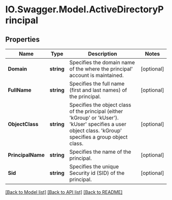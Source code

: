 # IO.Swagger.Model.ActiveDirectoryPrincipal
## Properties

Name | Type | Description | Notes
------------ | ------------- | ------------- | -------------
**Domain** | **string** | Specifies the domain name of the where the principal&#39; account is maintained. | [optional] 
**FullName** | **string** | Specifies the full name (first and last names) of the principal. | [optional] 
**ObjectClass** | **string** | Specifies the object class of the principal (either &#39;kGroup&#39; or &#39;kUser&#39;). &#39;kUser&#39; specifies a user object class. &#39;kGroup&#39; specifies a group object class. | [optional] 
**PrincipalName** | **string** | Specifies the name of the principal. | [optional] 
**Sid** | **string** | Specifies the unique Security id (SID) of the principal. | [optional] 

[[Back to Model list]](../README.md#documentation-for-models) [[Back to API list]](../README.md#documentation-for-api-endpoints) [[Back to README]](../README.md)

